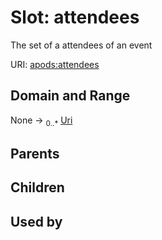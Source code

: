 
# Slot: attendees

The set of a attendees of an event

URI: [apods:attendees](https://activitypods.org/ns/core#attendees)


## Domain and Range

None &#8594;  <sub>0..\*</sub> [Uri](types/Uri.md)

## Parents


## Children


## Used by

